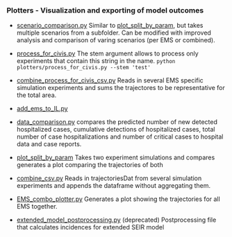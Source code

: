 
### Plotters  - Visualization and exporting of model outcomes

- [scenario_comparison.py](https://github.com/numalariamodeling/covid-chicago/blob/master/plotters/scenario_comparison.py)
Similar to [plot_split_by_param](https://github.com/numalariamodeling/covid-chicago/blob/master/plotters/plot_split_by_param.py), but takes multiple scenarios from a subfolder.
Can be modified with improved analysis and comparison of varing scenarios (per EMS or combined). 

-  [process_for_civis.py](https://github.com/numalariamodeling/covid-chicago/blob/master/plotters/process_for_civis.py)
The stem argument allows to process only experiments that contain this string in the name.
`python plotters/process_for_civis.py --stem 'test'`

- [combine_process_for_civis_csv.py](https://github.com/numalariamodeling/covid-chicago/blob/master/plotters/combine_process_for_civis_csv.py)
Reads in several EMS specific simulation experiments and sums the trajectores to be representative for the total area.

- [add_ems_to_IL.py](https://github.com/numalariamodeling/covid-chicago/blob/master/plotters/add_ems_to_IL.py)

- [data_comparison.py](https://github.com/numalariamodeling/covid-chicago/blob/master/plotters/data_comparison.py) 
compares the predicted number of new detected hospitalized cases, cumulative detections of hospitalized cases, total number of case hospitalizations and number of critical cases to hospital data and case reports.  

- [plot_split_by_param](https://github.com/numalariamodeling/covid-chicago/blob/master/plotters/plot_split_by_param.py)
Takes two experiment simulations and compares generates a plot comparing the trajectories of both

- [combine_csv.py](https://github.com/numalariamodeling/covid-chicago/blob/master/plotters/combine_csv.py)
Reads in trajectoriesDat from several simulation experiments and appends the dataframe without aggregating them. 

- [EMS_combo_plotter.py](https://github.com/numalariamodeling/covid-chicago/blob/master/plotters/EMS_combo_plotter.py)
Generates a plot showing the trajectories for all EMS together.

- [extended_model_postprocessing.py](https://github.com/numalariamodeling/covid-chicago/blob/master/archive_not_used/extended_model_postprocessing.py) (deprecated)
Postprocessing file that calculates incidences for extended SEIR model 

